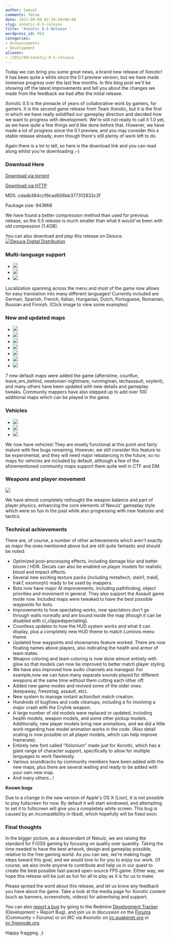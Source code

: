 ```yaml
---
author: Samual
comments: false
date: 2011-09-08 02:34:26+00:00
slug: xonotic-0-5-release
title: 'Xonotic 0.5 Release '
wordpress_id: 953
categories:
- Announcements
- Development
aliases:
- /2011/09/xonotic-0-5-release
---
```


Today we can bring you some great news, a brand new release of Xonotic! It has been quite a while since the 0.1 preview version, but we have made immense progress over the last few months. In this blog post we'll be showing off the latest improvements and tell you about the changes we made from the feedback we had after the initial release.

Xonotic 0.5 is the pinnacle of years of collaborative work by gamers, for gamers. It is the second game release from Team Xonotic, but it is the first in which we have really solidified our gameplay direction and decided how we want to progress with development. We're still not ready to call it 1.0 yet, as we have quite a few things we'd like done before that. However, we have made a lot of progress since the 0.1 preview, and you may consider this a stable release already, even though there's still plenty of work left to do.

Again there is a lot to tell, so here is the download link and you can read along whilst you're downloading ;-)

### Download Here

[Download via torrent](http://dl.xonotic.org/xonotic-0.5.0.zip.torrent)

[Download via HTTP](http://dl.xonotic.org/xonotic-0.5.0.zip)

MD5: cdadb384ccf9cad926bb377312832c2f

Package size: 943MiB

We have found a better compression method than used for previous release, so the 0.5 release is much smaller than what it would've been with old compression (1.4GB).

You can also download and play this release on Desura:
[![Desura Digital Distribution](http://button.desura.com/play/outline/games/12648.png)](http://www.desura.com/games/xonotic)


### Multi-language support

<ul class="clearing-thumbs clearing-feature" data-clearing> 
  <li class="clearing-featured-img"><a href="/m/uploads/2011/09/english.jpg"><img src="/m/uploads/2011/09/english-200x200.jpg"></a></li> 
  <li><a href="/m/uploads/2011/09/german.jpg"><img src="/m/uploads/2011/09/german.jpg"></a></li> 
  <li><a href="/m/uploads/2011/09/russian.jpg"><img src="/m/uploads/2011/09/russian.jpg"></a></li> 
</ul>

Localization spanning across the menu and most of the game now allows for easy translation into many different languages! Currently included are German, Spanish, French, Italian, Hungarian, Dutch, Portuguese, Romanian, Russian and Finnish. (Click image to view some examples)

### New and updated maps

<ul class="clearing-thumbs clearing-feature" data-clearing> 
  <li class="clearing-featured-img"><a href="/m/uploads/2011/09/afterslime-1.jpg"><img src="/m/uploads/2011/09/afterslime-1-200x200.jpg"></a></li> 
  <li><a href="/m/uploads/2011/09/courtfun-3.jpg"><img src="/m/uploads/2011/09/courtfun-3.jpg"></a></li> 
  <li><a href="/m/uploads/2011/09/leave-em-behind-1.jpg"><img src="/m/uploads/2011/09/leave-em-behind-1.jpg"></a></li> 
  <li><a href="/m/uploads/2011/09/newtonian-nightmare-1.jpg"><img src="/m/uploads/2011/09/newtonian-nightmare-1.jpg"></a></li> 
  <li><a href="/m/uploads/2011/09/runningman-2.jpg"><img src="/m/uploads/2011/09/runningman-2.jpg"></a></li> 
  <li><a href="/m/uploads/2011/09/techassault-1.jpg"><img src="/m/uploads/2011/09/techassault-1.jpg"></a></li> 
  <li><a href="/m/uploads/2011/09/xoylent-1.jpg"><img src="/m/uploads/2011/09/xoylent-1.jpg"></a></li> 
</ul>

7 new default maps were added the game (afterslime, courtfun, leave_em_behind, newtonian-nightmare, runningman, techassault, xoylent), and many others have been updated with new details and gameplay tweaks. Community mappers have also stepped up to add over 100 additional maps which can be played in the game.

### Vehicles

<ul class="clearing-thumbs clearing-feature" data-clearing> 
  <li class="clearing-featured-img"><a href="/m/uploads/2011/09/xonotic000962.jpg"><img src="/m/uploads/2011/09/xonotic000962-200x200.jpg"></a></li> 
  <li><a href="/m/uploads/2011/09/xonotic000963.jpg"><img src="/m/uploads/2011/09/xonotic000963.jpg"></a></li> 
  <li><a href="/m/uploads/2011/09/xonotic000964.jpg"><img src="/m/uploads/2011/09/xonotic000964.jpg"></a></li> 
</ul>

We now have vehicles! They are mostly functional at this point and fairly mature with few bugs remaining. However, we still consider this feature to be experimental, and they will need major rebalancing in the future, so no maps for vehicles are included by default, although a few of the aforementioned community maps support them quite well in CTF and DM.

### Weapons and player movement

<a href="/m/uploads/2011/09/xonotic000966.jpg"><img src="/m/uploads/2011/09/xonotic000966-200x200.jpg"></a>

We have almost completely rethought the weapon balance and part of player physics, enhancing the core elements of Nexuiz' gameplay style which were so fun in the past while also progressing with new features and tactics.

### Technical achievements

There are, of course, a number of other achievements which aren't exactly as major the ones mentioned above but are still quite fantastic and should be noted:
	
  * Optimized post-processing effects, including damage blur and better bloom / HDR. Decals can also be enabled on player models for realistic blood and impact effects.
  * Several new exciting texture packs (including metaltech, stein1, trak6, trak7, exomorph) ready to be used by mappers.
  * Bots now have major AI improvements, including pathfinding, object priorities and movement in general. They also support the Assault game mode now. Included maps were tweaked to have the best possible waypoints for bots.
  * Improvements to how spectating works, now spectators don't go through walls normally and are bound inside the map (though it can be disabled with cl_clippedspectating).
  * Countless updates to how the HUD system works and what it can display, plus a completely new HUD theme to match Luminos menu theme.
  * Updated how waypoints and shownames feature worked. There are now floating names above players, also indicating the health and armor of team mates.
  * Weapon coloring and team coloring is now done almost entirely with glow so that models can now be improved to better match player styling.
  * We have also improved how audio channels are managed. For example,now we can have many separate sounds played for different weapons at the same time without them cutting each other off.
  * Added new game modes and revived some of the older ones. (keepaway, freezetag, assault, etc).
  * New system to manage instant action/bot match creation.
  * Hundreds of bugfixes and code cleanups, including a fix involving a major crash with the Crylink weapon.
  * A large number of old models were replaced or updated, including health models, weapon models, and some other pickup models.  Additionally, new player models bring new animations, and we did a little work regarding how model animation works in the code. (Also detail scaling is now possible on all player models, which can help improve framerate).
  * Entirely new font called “Xolonium” made just for Xonotic, which has a giant range of character support, specifically to allow for multiple languages to work flawlessly.
  * Various soundtracks by community members have been added with the new maps, plus there are several waiting and ready to be added with your own new map.
  * And many others...!

**Known bugs**

Due to a change in the new version of Apple's OS X (Lion), it is not possible to play fullscreen for now. By default it will start windowed, and attempting to set it to fullscreen will give you a completely white screen. This bug is caused by an incompatibility in libsdl, which hopefully will be fixed soon.

### Final thoughts

In the bigger picture, as a descendant of Nexuiz, we are raising the standard for F/OSS gaming by focusing on quality over quantity. Taking the time needed to have the best artwork, design and gameplay possible, relative to the free gaming world. As you can see, we're making huge steps toward this goal, and we would love to for you to enjoy our work. Of course, we also invite anyone to contribute and help us in our quest to create the best possible fast-paced open-source FPS game. Either way, we hope this release will be just as fun for all to play as it is for us to make.

Please spread the word about this release, and let us know any feedback you have about the game. Take a look at the media page for Xonotic content (such as banners, screenshots, videos) for advertising and support.

You can also [report a bug](#) by going to the Redmine [Development Tracker](#) (Development > Report Bug), and join us in discussion on the [Forums](http://forums.xonotic.org) (Community > Forums) or on IRC via #xonotic on [irc.quakenet.org](irc://irc.quakenet.org/xonotic) or [irc.freenode.org](irc://irc.freenode.org/xonotic).

Happy fragging. ;)
